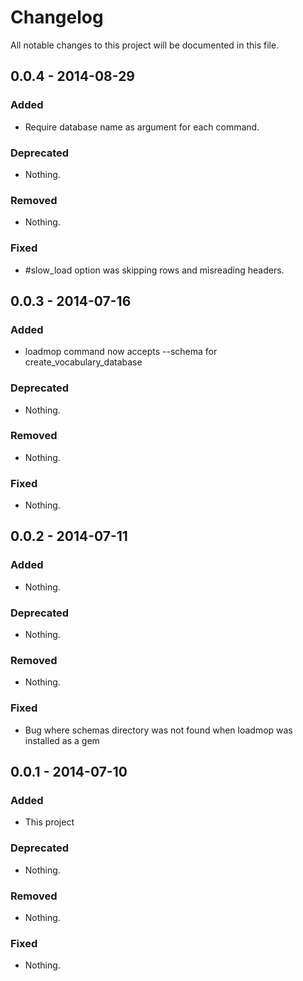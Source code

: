 # Changelog
All notable changes to this project will be documented in this file.

## 0.0.4 - 2014-08-29

### Added
- Require database name as argument for each command.

### Deprecated
- Nothing.

### Removed
- Nothing.

### Fixed
- #slow_load option was skipping rows and misreading headers.


## 0.0.3 - 2014-07-16

### Added
- loadmop command now accepts --schema for create_vocabulary_database

### Deprecated
- Nothing.

### Removed
- Nothing.

### Fixed
- Nothing.


## 0.0.2 - 2014-07-11

### Added
- Nothing.

### Deprecated
- Nothing.

### Removed
- Nothing.

### Fixed
- Bug where schemas directory was not found when loadmop was installed as a gem


## 0.0.1 - 2014-07-10

### Added
- This project

### Deprecated
- Nothing.

### Removed
- Nothing.

### Fixed
- Nothing.
